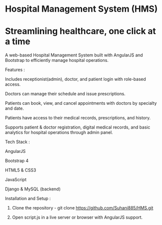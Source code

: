 # Hospital Management System (HMS)
# Streamlining healthcare, one click at a time 

A web-based Hospital Management System built with AngularJS and Bootstrap to efficiently manage hospital operations.


Features :

Includes receptionist(admin), doctor, and patient login with role-based access.

Doctors can manage their schedule and issue prescriptions.

Patients can book, view, and cancel appointments with doctors by specialty and date.

Patients have access to their medical records, prescriptions, and history.

Supports patient & doctor registration, digital medical records, and basic analytics for hospital operations through admin panel.



Tech Stack :

AngularJS

Bootstrap 4

HTML5 & CSS3

JavaScript

Django & MySQL (backend)



Installation and Setup :

1. Clone the repository -
   git clone https://github.com/Suhani885/HMS.git

2. Open script.js in a live server or browser with AngularJS support.





